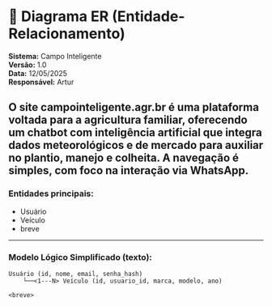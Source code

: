 # 📘 Diagrama ER (Entidade-Relacionamento) 
**Sistema:** Campo Inteligente  
**Versão:** 1.0  
**Data:** 12/05/2025  
**Responsável:** Artur

O site campointeligente.agr.br é uma plataforma voltada para a agricultura familiar, oferecendo um chatbot com inteligência artificial que integra dados meteorológicos e de mercado para auxiliar no plantio, manejo e colheita. A navegação é simples, com foco na interação via WhatsApp.
---

### Entidades principais:
- Usuário
- Veículo
- breve

---

### Modelo Lógico Simplificado (texto):

```
Usuário (id, nome, email, senha_hash)
    └──<1---N> Veículo (id, usuario_id, marca, modelo, ano)

<breve>

```

